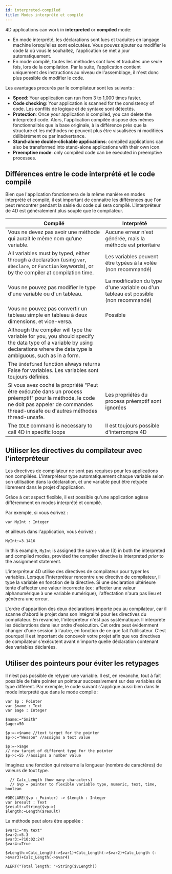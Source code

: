 ```yaml
---
id: interpreted-compiled
title: Modes interprété et compilé
---
```


4D applications can work in **interpreted** or **compiled** mode:

- En mode interprété, les déclarations sont lues et traduites en langage machine lorsqu'elles sont exécutées. Vous pouvez ajouter ou modifier le code là où vous le souhaitez, l'application se met à jour automatiquement.
- En mode compilé, toutes les méthodes sont lues et traduites une seule fois, lors de la compilation. Par la suite, l'application contient uniquement des instructions au niveau de l'assemblage, il n'est donc plus possible de modifier le code.

Les avantages procurés par le compilateur sont les suivants :

- **Speed**: Your application can run from 3 to 1,000 times faster.
- **Code checking**: Your application is scanned for the consistency of code. Les conflits de logique et de syntaxe sont détectés.
- **Protection**: Once your application is compiled, you can delete the interpreted code. Alors, l'application compilée dispose des mêmes fonctionnalités que la base originale, à la différence près que la structure et les méthodes ne peuvent plus être visualisées ni modifiées délibérément ou par inadvertance.
- **Stand-alone double-clickable applications**: compiled applications can also be transformed into stand-alone applications with their own icon.
- **Preemptive mode**: only compiled code can be executed in preemptive processes.

## Différences entre le code interprété et le code compilé

Bien que l'application fonctionnera de la même manière en modes interprété et compilé, il est important de connaitre les différences que l'on peut rencontrer pendant la saisie du code qui sera compilé. L'interpréteur de 4D est généralement plus souple que le compilateur.

| Compilé                                                                                                                                                                                    | Interprété                                                                                              |
| ------------------------------------------------------------------------------------------------------------------------------------------------------------------------------------------ | ------------------------------------------------------------------------------------------------------- |
| Vous ne devez pas avoir une méthode qui aurait le même nom qu’une variable.                                                                                                                | Aucune erreur n'est générée, mais la méthode est prioritaire                                            |
| All variables must by typed, either through a declaration (using `var`, `#Declare`, or `Function` keywords), or by the compiler at compilation time.                    | Les variables peuvent être typées à la volée (non recommandé)                        |
| Vous ne pouvez pas modifier le type d'une variable ou d'un tableau.                                                                                                                        | La modification du type d'une variable ou d'un tableau est possible (non recommandé) |
| Vous ne pouvez pas convertir un tableau simple en tableau à deux dimensions, et vice-versa.                                                                                                | Possible                                                                                                |
| Although the compiler will type the variable for you, you should specify the data type of a variable by using declarations where the data type is ambiguous, such as in a form.            |                                                                                                         |
| The `Undefined` function always returns False for variables. Les variables sont toujours définies.                                                                                         |                                                                                                         |
| Si vous avez coché la propriété "Peut être exécutée dans un process préemptif" pour la méthode, le code ne doit pas appeler de commandes thread-unsafe ou d'autres méthodes thread-unsafe. | Les propriétés du process préemptif sont ignorées                                                       |
| The `IDLE` command is necessary to call 4D in specific loops                                                                                                                               | Il est toujours possible d'interrompre 4D                                                               |

## Utiliser les directives du compilateur avec l'interpréteur

Les directives de compilateur ne sont pas requises pour les applications non compilées. L'interpréteur type automatiquement chaque variable selon son utilisation dans la déclaration, et une variable peut être retypée librement dans le projet d'application.

Grâce à cet aspect flexible, il est possible qu'une application agisse différemment en modes interprété et compilé.

Par exemple, si vous écrivez :

```4d
var MyInt : Integer
```

et ailleurs dans l'application, vous écrivez :

```4d
MyInt:=3.1416
```

In this example, `MyInt` is assigned the same value (3) in both the interpreted and compiled modes, provided the compiler directive is interpreted _prior_ to the assignment statement.

L'interpréteur 4D utilise des directives de compilateur pour typer les variables. Lorsque l'interpréteur rencontre une directive de compilateur, il type la variable en fonction de la directive. Si une déclaration ultérieure tente d'affecter une valeur incorrecte (ex : affecter une valeur alphanumérique à une variable numérique), l'affectation n'aura pas lieu et générera une erreur.

L'ordre d'apparition des deux déclarations importe peu au compilateur, car il scanne d'abord le projet dans son intégralité pour les directives du compilateur. En revanche, l'interpréteur n'est pas systématique. Il interprète les déclarations dans leur ordre d'exécution. Cet ordre peut évidemment changer d'une session à l'autre, en fonction de ce que fait l'utilisateur. C'est pourquoi il est important de concevoir votre projet afin que vos directives de compilateur s'exécutent avant n'importe quelle déclaration contenant des variables déclarées.

## Utiliser des pointeurs pour éviter les retypages

Il n’est pas possible de retyper une variable. Il est, en revanche, tout à fait possible de faire pointer un pointeur successivement sur des variables de type différent. Par exemple, le code suivant s'applique aussi bien dans le mode interprété que dans le mode compilé :

```4d
var $p : Pointer
var $name : Text
var $age : Integer

$name:="Smith"
$age:=50

$p:=->$name //text target for the pointer
$p->:="Wesson" //assigns a text value

$p:=->$age  
// new target of different type for the pointer
$p->:=55 //assigns a number value
```

Imaginez une fonction qui retourne la longueur (nombre de caractères) de valeurs de tout type.

```4d
  // Calc_Length (how many characters)
  // $vp = pointer to flexible variable type, numeric, text, time, boolean

#DECLARE($vp : Pointer) -> $length : Integer
var $result : Text  
$result:=String($vp->)
$length:=Length($result)
```

La méthode peut alors être appelée :

```4d
$var1:="my text"
$var2:=5.3
$var3:=?10:02:24?
$var4:=True

$vLength:=Calc_Length(->$var1)+Calc_Length(->$var2)+Calc_Length (->$var3)+Calc_Length(->$var4)

ALERT("Total length: "+String($vLength))
```
